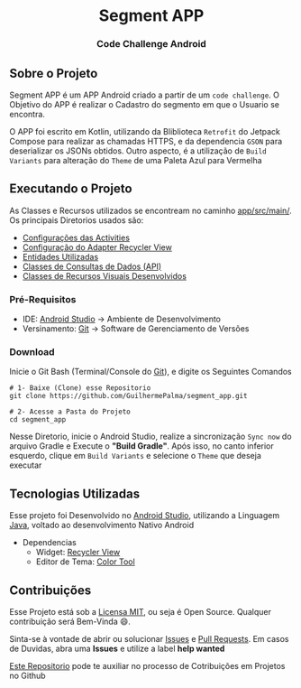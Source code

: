 <h1 align="center">Segment APP</h1>
<h3 align="center">Code Challenge Android</h3>

## Sobre o Projeto

Segment APP é um APP Android criado a partir de um ``code challenge``. O Objetivo do APP é realizar
o Cadastro do segmento em que o Usuario se encontra.

O APP foi escrito em Kotlin, utilizando da Bliblioteca ``Retrofit`` do Jetpack Compose para realizar
as chamadas HTTPS, e da dependencia ``GSON`` para deserializar os JSONs obtidos. Outro aspecto, é a
utilização de ``Build Variants`` para alteração do ``Theme`` de uma Paleta Azul para Vermelha

## Executando o Projeto

As Classes e Recursos utilizados se encontream no caminho [app/src/main/](app/src/main/). Os
principais Diretorios usados são:

- [Configurações das Activities](app/src/main/java/com/guilhermepalma/companysegment/presenter/ui)
- [Configuração do Adapter Recycler View](app/src/main/java/com/guilhermepalma/companysegment/presenter/adapter/MerchantCategoryAdapter.kt)
- [Entidades Utilizadas](app/src/main/java/com/guilhermepalma/companysegment/domain)
- [Classes de Consultas de Dados (API)](app/src/main/java/com/guilhermepalma/companysegment/data)
- [Classes de Recursos Visuais Desenvolvidos](app/src/main/res)

### Pré-Requisitos

- IDE: [Android Studio](https://developer.android.com/studio) → Ambiente de Desenvolvimento
- Versinamento: [Git](https://git-scm.com/downloads) → Software de Gerenciamento de Versões

### Download

Inicie o Git Bash (Terminal/Console do [Git](https://git-scm.com/downloads)), e digite os Seguintes
Comandos

```
# 1- Baixe (Clone) esse Repositorio
git clone https://github.com/GuilhermePalma/segment_app.git

# 2- Acesse a Pasta do Projeto
cd segment_app
```

Nesse Diretorio, inicie o Android Studio, realize a sincronização ``Sync now`` do arquivo Gradle e
Execute o **"Build Gradle"**. Após isso, no canto inferior esquerdo, clique em ``Build Variants`` e
selecione o ``Theme`` que deseja executar

## Tecnologias Utilizadas

Esse projeto foi Desenvolvido no [Android Studio](https://developer.android.com/studio), utilizando
a Linguagem [Java](https://developer.android.com/docs), voltado ao desenvolvimento Nativo Android

- Dependencias
    - Widget: [Recycler View](https://developer.android.com/guide/topics/ui/layout/recyclerview)
    - Editor de
      Tema: [Color Tool](https://material.io/resources/color/#!/?view.left=0&view.right=1&secondary.color=c0c9e8&primary.color=303F9F&primary.text.color=ffffff)

## Contribuições

Esse Projeto está sob a [Licensa MIT](LICENSE), ou seja é Open Source. Qualquer contribuição será
Bem-Vinda 😄.

Sinta-se à vontade de abrir ou
solucionar [Issues](https://github.com/GuilhermePalma/Infinite_Scroll/issues)
e [Pull Requests](https://github.com/GuilhermePalma/Infinite_Scroll/pulls). Em casos de Duvidas,
abra uma **Issues** e utilize a label **help wanted**

[Este Repositorio](https://github.com/firstcontributions/first-contributions/blob/master/translations/README.pt_br.md)
pode te auxiliar no processo de Cotribuições em Projetos no Github
